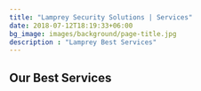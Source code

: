 ```yaml
---
title: "Lamprey Security Solutions | Services"
date: 2018-07-12T18:19:33+06:00
bg_image: images/background/page-title.jpg
description : "Lamprey Best Services"
---
```


## Our Best Services
